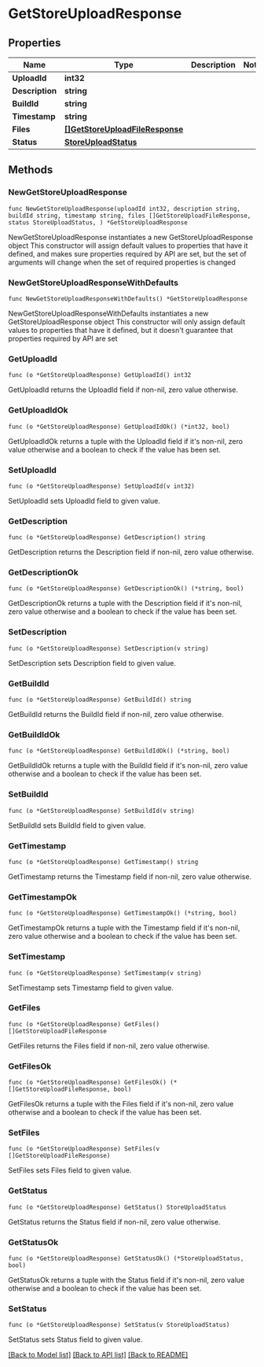 # GetStoreUploadResponse

## Properties

Name | Type | Description | Notes
------------ | ------------- | ------------- | -------------
**UploadId** | **int32** |  | 
**Description** | **string** |  | 
**BuildId** | **string** |  | 
**Timestamp** | **string** |  | 
**Files** | [**[]GetStoreUploadFileResponse**](GetStoreUploadFileResponse.md) |  | 
**Status** | [**StoreUploadStatus**](StoreUploadStatus.md) |  | 

## Methods

### NewGetStoreUploadResponse

`func NewGetStoreUploadResponse(uploadId int32, description string, buildId string, timestamp string, files []GetStoreUploadFileResponse, status StoreUploadStatus, ) *GetStoreUploadResponse`

NewGetStoreUploadResponse instantiates a new GetStoreUploadResponse object
This constructor will assign default values to properties that have it defined,
and makes sure properties required by API are set, but the set of arguments
will change when the set of required properties is changed

### NewGetStoreUploadResponseWithDefaults

`func NewGetStoreUploadResponseWithDefaults() *GetStoreUploadResponse`

NewGetStoreUploadResponseWithDefaults instantiates a new GetStoreUploadResponse object
This constructor will only assign default values to properties that have it defined,
but it doesn't guarantee that properties required by API are set

### GetUploadId

`func (o *GetStoreUploadResponse) GetUploadId() int32`

GetUploadId returns the UploadId field if non-nil, zero value otherwise.

### GetUploadIdOk

`func (o *GetStoreUploadResponse) GetUploadIdOk() (*int32, bool)`

GetUploadIdOk returns a tuple with the UploadId field if it's non-nil, zero value otherwise
and a boolean to check if the value has been set.

### SetUploadId

`func (o *GetStoreUploadResponse) SetUploadId(v int32)`

SetUploadId sets UploadId field to given value.


### GetDescription

`func (o *GetStoreUploadResponse) GetDescription() string`

GetDescription returns the Description field if non-nil, zero value otherwise.

### GetDescriptionOk

`func (o *GetStoreUploadResponse) GetDescriptionOk() (*string, bool)`

GetDescriptionOk returns a tuple with the Description field if it's non-nil, zero value otherwise
and a boolean to check if the value has been set.

### SetDescription

`func (o *GetStoreUploadResponse) SetDescription(v string)`

SetDescription sets Description field to given value.


### GetBuildId

`func (o *GetStoreUploadResponse) GetBuildId() string`

GetBuildId returns the BuildId field if non-nil, zero value otherwise.

### GetBuildIdOk

`func (o *GetStoreUploadResponse) GetBuildIdOk() (*string, bool)`

GetBuildIdOk returns a tuple with the BuildId field if it's non-nil, zero value otherwise
and a boolean to check if the value has been set.

### SetBuildId

`func (o *GetStoreUploadResponse) SetBuildId(v string)`

SetBuildId sets BuildId field to given value.


### GetTimestamp

`func (o *GetStoreUploadResponse) GetTimestamp() string`

GetTimestamp returns the Timestamp field if non-nil, zero value otherwise.

### GetTimestampOk

`func (o *GetStoreUploadResponse) GetTimestampOk() (*string, bool)`

GetTimestampOk returns a tuple with the Timestamp field if it's non-nil, zero value otherwise
and a boolean to check if the value has been set.

### SetTimestamp

`func (o *GetStoreUploadResponse) SetTimestamp(v string)`

SetTimestamp sets Timestamp field to given value.


### GetFiles

`func (o *GetStoreUploadResponse) GetFiles() []GetStoreUploadFileResponse`

GetFiles returns the Files field if non-nil, zero value otherwise.

### GetFilesOk

`func (o *GetStoreUploadResponse) GetFilesOk() (*[]GetStoreUploadFileResponse, bool)`

GetFilesOk returns a tuple with the Files field if it's non-nil, zero value otherwise
and a boolean to check if the value has been set.

### SetFiles

`func (o *GetStoreUploadResponse) SetFiles(v []GetStoreUploadFileResponse)`

SetFiles sets Files field to given value.


### GetStatus

`func (o *GetStoreUploadResponse) GetStatus() StoreUploadStatus`

GetStatus returns the Status field if non-nil, zero value otherwise.

### GetStatusOk

`func (o *GetStoreUploadResponse) GetStatusOk() (*StoreUploadStatus, bool)`

GetStatusOk returns a tuple with the Status field if it's non-nil, zero value otherwise
and a boolean to check if the value has been set.

### SetStatus

`func (o *GetStoreUploadResponse) SetStatus(v StoreUploadStatus)`

SetStatus sets Status field to given value.



[[Back to Model list]](../README.md#documentation-for-models) [[Back to API list]](../README.md#documentation-for-api-endpoints) [[Back to README]](../README.md)



